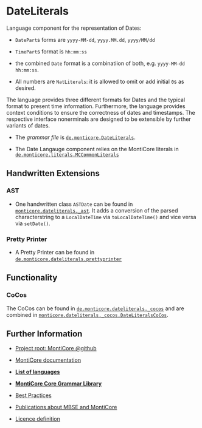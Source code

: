 <!-- (c) https://github.com/MontiCore/monticore -->

<!-- Beta-version: This is intended to become a MontiCore stable explanation. -->

# DateLiterals

Language component for the representation of Dates:
 * `DatePart`s forms are `yyyy-MM-dd`, `yyyy.MM.dd`, `yyyy/MM/dd`
 * `TimePart`s format is `hh:mm:ss`
 * the combined `Date` format is a combinatiion of both, e.g.
 	`yyyy-MM-dd hh:mm:ss`.

 * All numbers are `NatLiterals`: 
   it is allowed to omit or add initial `0`s as desired.

The language provides three
different formats for Dates and the typical format to present
time information. Furthermore, the
language provides context conditions to ensure the correctness
of dates and timestamps. 
The respective interface nonerminals are designed to be extensible 
by further variants of dates.

 * The *grammar file* is [`de.monticore.DateLiterals`][DateLiterals].

 * The Date Langauge component relies on the MontiCore literals
   in [`de.monticore.literals.MCCommonLiterals`][MCCommonLiterals]

## Handwritten Extensions

### AST
- One handwritten class `ASTDate` can be found in
  [`monticore.dateliterals._ast`][_ast]. It adds a conversion
  of the parsed characterstring to a `LocalDateTime` via 
  `toLocalDateTime()` and vice versa via `setDate()`.

### Pretty Printer
- A Pretty Printer can be found in [`de.monticore.dateliterals.prettyprinter`][prettyprinter]

## Functionality
### CoCos
The CoCos can be found in [`de.monticore.dateliterals._cocos`][_cocos]
and are combined
in [`monticore.dateliterals._cocos.DateLiteralsCoCos`][DateCoCos].

[DateLiterals]: https://git.rwth-aachen.de/monticore/languages/od/-/blob/master/src/main/grammars/de/monticore/DateLiterals.mc4
[MCCommonLiterals]: https://git.rwth-aachen.de/monticore/monticore/-/blob/dev/monticore-grammar/src/main/grammars/de/monticore/types/MCFullGenericTypes.mc4
[_ast]: https://git.rwth-aachen.de/monticore/languages/od/-/tree/master/src/main/java/de/monticore/dateliterals/_ast
[prettyprinter]: https://git.rwth-aachen.de/monticore/languages/od/-/blob/master/src/main/java/de/monticore/dateliterals/prettyprinter/DateLiteralsPrettyPrinter.java
[_cocos]: https://git.rwth-aachen.de/monticore/languages/od/-/tree/master/src/main/java/de/monticore/dateliterals/_cocos
[DateCoCos]: https://git.rwth-aachen.de/monticore/languages/od/-/blob/master/src/main/java/de/monticore/dateliterals/_cocos/DateLiteralsCoCos.java

## Further Information

* [Project root: MontiCore @github](https://github.com/MontiCore/monticore)
* [MontiCore documentation](http://www.monticore.de/)

* [**List of languages**](https://git.rwth-aachen.de/monticore/monticore/-/blob/dev/docs/Languages.md)
* [**MontiCore Core Grammar Library**](https://git.rwth-aachen.de/monticore/monticore/blob/dev/monticore-grammar/src/main/grammars/de/monticore/Grammars.md)
* [Best Practices](BestPractices.md)
* [Publications about MBSE and MontiCore](https://www.se-rwth.de/publications/)

* [Licence definition](https://github.com/MontiCore/monticore/blob/master/00.org/Licenses/LICENSE-MONTICORE-3-LEVEL.md)

